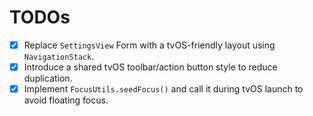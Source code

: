 # TODOs

- [x] Replace `SettingsView` Form with a tvOS-friendly layout using `NavigationStack`.
- [x] Introduce a shared tvOS toolbar/action button style to reduce duplication.
- [x] Implement `FocusUtils.seedFocus()` and call it during tvOS launch to avoid floating focus.
